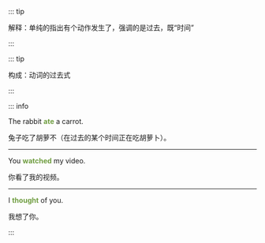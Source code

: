 ::: tip

解释：单纯的指出有个动作发生了，强调的是过去，既“时间”

:::


::: tip

构成：动词的过去式

:::



::: info

The rabbit **<font color="6f9d40">ate</font>** a carrot.

兔子吃了胡萝不（在过去的某个时间正在吃胡萝卜）。

---

You **<font color="6f9d40">watched</font>** my video.

你看了我的视频。

---

I **<font color="6f9d40">thought</font>** of you.

我想了你。


:::